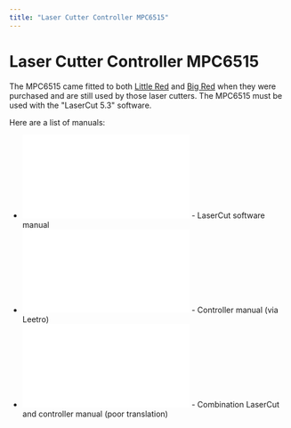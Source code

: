 ```yaml
---
title: "Laser Cutter Controller MPC6515"
---
```

# Laser Cutter Controller MPC6515

The MPC6515 came fitted to both [Little Red](/tools/lasercutters/littlered) and [Big Red](/tools/lasercutters/bigred) when they were purchased and are still used by those laser cutters. The MPC6515 must be used with the "LaserCut 5.3" software.

Here are a list of manuals:

-   <embed src="/tools/lasercutters/lasercut5.3_manual_v1.6.pdf" class="align-center" /> - LaserCut software manual
-   <embed src="/tools/lasercutters/mpc6515_manual.pdf" class="align-center" /> - Controller manual (via Leetro)
-   <embed src="/tools/lasercutters/laser_cutter_manual_bigred_mpc6515_20140701113449_50485.pdf" class="align-center" /> - Combination LaserCut and controller manual (poor translation)
